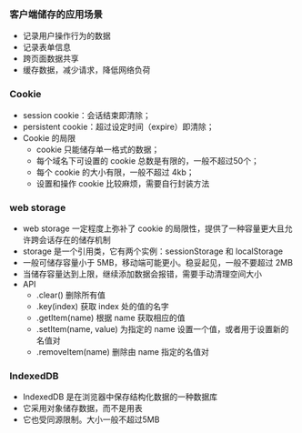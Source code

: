 ### 客户端储存的应用场景

- 记录用户操作行为的数据
- 记录表单信息
- 跨页面数据共享
- 缓存数据，减少请求，降低网络负荷

### Cookie
- session cookie：会话结束即清除；
- persistent cookie：超过设定时间（expire）即清除；
- Cookie 的局限
  + cookie 只能储存单一格式的数据；
  + 每个域名下可设置的 cookie 总数是有限的，一般不超过50个；
  + 每个 cookie 的大小有限，一般不超过 4kb；
  + 设置和操作 cookie 比较麻烦，需要自行封装方法

### web storage
- web storage 一定程度上弥补了 cookie 的局限性，提供了一种容量更大且允许跨会话存在的储存机制
- storage 是一个引用类，它有两个实例：sessionStorage 和 localStorage
- 一般可储存容量小于 5MB，移动端可能更小。稳妥起见，一般不要超过 2MB
- 当储存容量达到上限，继续添加数据会报错，需要手动清理空间大小
- API
  + .clear() 删除所有值
  + .key(index)	获取 index 处的值的名字
  + .getItem(name) 根据 name 获取相应的值
  + .setItem(name, value)	为指定的 name 设置一个值，或者用于设置新的名值对
  + .removeItem(name)	删除由 name 指定的名值对

### IndexedDB
- IndexedDB 是在浏览器中保存结构化数据的一种数据库
- 它采用对象储存数据，而不是用表
- 它也受同源限制。大小一般不超过5MB